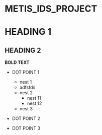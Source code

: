 # METIS_IDS_PROJECT

# HEADING 1

## HEADING 2

**BOLD TEXT**

* DOT POINT 1
  * nest 1
  *   adfsfds
  * nest 2
    * nest 11
    * nest 12
  * nest 3
  
  
* DOT POINT 2
* DOT POINT 3
